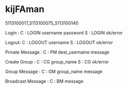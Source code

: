 # kijFAman
5113100017_5113100075_5113100140

Login :
C	: LOGIN username password
S	: LOGIN ok/error

Logout:
C	: LOGOUT username
S	: LOGOUT ok/error

Private Message :
C	: PM dest_username message

Create Group :
C	: CG group_name
S	: CG ok/error

Group Message :
C	: GM group_name message

Broadcast Message :
C	: BM message
